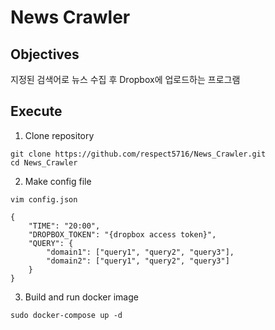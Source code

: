 # News Crawler



## Objectives

지정된 검색어로 뉴스 수집 후 Dropbox에 업로드하는 프로그램



## Execute

1. Clone repository

```
git clone https://github.com/respect5716/News_Crawler.git
cd News_Crawler
```



2. Make config file

```
vim config.json

{
	"TIME": "20:00",
	"DROPBOX_TOKEN": "{dropbox access token}",
	"QUERY": {
		"domain1": ["query1", "query2", "query3"],
		"domain2": ["query1", "query2", "query3"]
	}
}
```



3. Build and run docker image

```
sudo docker-compose up -d
```

